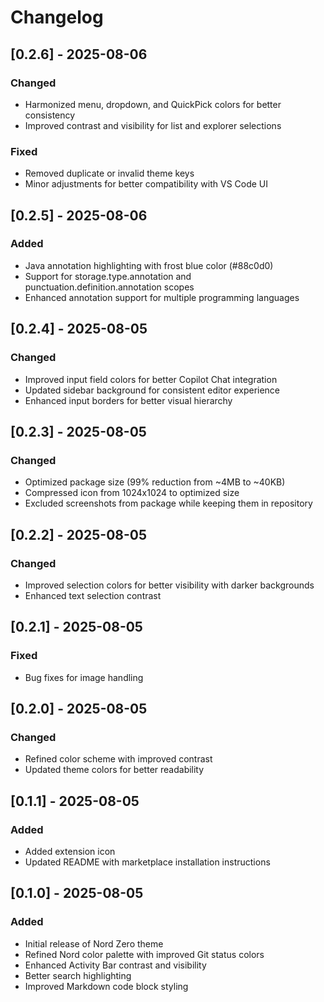 # Changelog

## [0.2.6] - 2025-08-06

### Changed

- Harmonized menu, dropdown, and QuickPick colors for better consistency
- Improved contrast and visibility for list and explorer selections

### Fixed

- Removed duplicate or invalid theme keys
- Minor adjustments for better compatibility with VS Code UI

## [0.2.5] - 2025-08-06

### Added

- Java annotation highlighting with frost blue color (#88c0d0)
- Support for storage.type.annotation and punctuation.definition.annotation scopes
- Enhanced annotation support for multiple programming languages

## [0.2.4] - 2025-08-05

### Changed

- Improved input field colors for better Copilot Chat integration
- Updated sidebar background for consistent editor experience
- Enhanced input borders for better visual hierarchy

## [0.2.3] - 2025-08-05

### Changed

- Optimized package size (99% reduction from ~4MB to ~40KB)
- Compressed icon from 1024x1024 to optimized size
- Excluded screenshots from package while keeping them in repository

## [0.2.2] - 2025-08-05

### Changed

- Improved selection colors for better visibility with darker backgrounds
- Enhanced text selection contrast

## [0.2.1] - 2025-08-05

### Fixed

- Bug fixes for image handling

## [0.2.0] - 2025-08-05

### Changed

- Refined color scheme with improved contrast
- Updated theme colors for better readability

## [0.1.1] - 2025-08-05

### Added

- Added extension icon
- Updated README with marketplace installation instructions

## [0.1.0] - 2025-08-05

### Added

- Initial release of Nord Zero theme
- Refined Nord color palette with improved Git status colors
- Enhanced Activity Bar contrast and visibility
- Better search highlighting
- Improved Markdown code block styling
